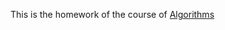 This is the homework of the course of [Algorithms](https://www.coursera.org/learn/algorithms-part1/home/welcome)
